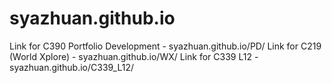 # syazhuan.github.io

Link for C390 Portfolio Development - syazhuan.github.io/PD/ 
Link for C219 (World Xplore) - syazhuan.github.io/WX/ 
Link for C339 L12 - syazhuan.github.io/C339_L12/
